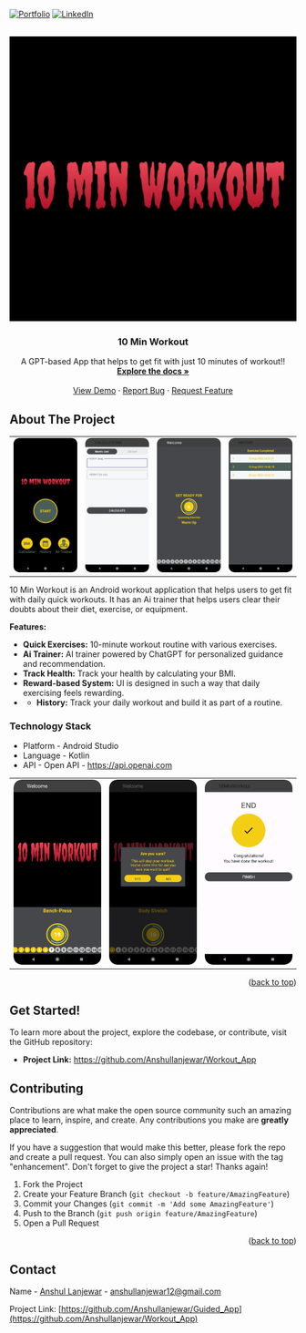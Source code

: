 <!-- Improved compatibility of back to top link: See: https://github.com/othneildrew/Best-README-Template/pull/73 -->
<a name="readme-top"></a>

<!-- PROJECT SHIELDS -->

[![Portfolio][linkedin-shield]][portfolio-url]
[![LinkedIn][linkedin-shield]][linkedin-url]



<!-- PROJECT LOGO -->
<br />
<div align="center">
  <a href="https://github.com/Anshullanjewar/Workout_App">
    <img src="https://github.com/Anshullanjewar/Workout_App/blob/master/img/start.png" alt="Logo" width="1080" height="500">
  </a>

  <h3 align="center">10 Min Workout</h3>

  <p align="center">
        A GPT-based App that helps to get fit with just 10 minutes of workout!!
    <br />
    <a href="https://github.com/Anshullanjewar/Workout_App"><strong>Explore the docs »</strong></a>
    <br />
    <br />
    <a href="https://github.com/Anshullanjewar/Workout_App">View Demo</a>
    ·
    <a href="https://github.com/Anshullanjewar/Workout_App/issues">Report Bug</a>
    ·
    <a href="https://github.com/Anshullanjewar/Workout_App/issues">Request Feature</a>
  </p>
</div>


<!-- ABOUT THE PROJECT -->
## About The Project

<p align="center" float="left">
<table>
  <tr>
    <td><img src="https://github.com/Anshullanjewar/Workout_App/blob/master/img/Screenshot_20240813_193320.png" width="220"></td>
     <td><img src="https://github.com/Anshullanjewar/Workout_App/blob/master/img/Screenshot_20240628_131114.png" width="220"></td>
    <td><img src="https://github.com/Anshullanjewar/Workout_App/blob/master/img/Screenshot_20240628_131147.png" width="220"></td>
    <td><img src="https://github.com/Anshullanjewar/Workout_App/blob/master/img/Screenshot_20240628_132336.png" width="220"></td>
  </tr>
 </table>
10 Min Workout is an Android workout application that helps users to get fit with daily quick workouts. It has an Ai trainer that helps users clear their doubts about their diet, exercise, or equipment. 

**Features:**

* **Quick Exercises:** 10-minute workout routine with various exercises.
* **Ai Trainer:** AI trainer powered by ChatGPT for personalized guidance and recommendation.
* **Track Health:**  Track your health by calculating your BMI.
* **Reward-based System:** UI is designed in such a way that daily exercising feels rewarding.
* * **History:** Track your daily workout and build it as part of a routine.



### Technology Stack


* Platform - Android Studio
* Language - Kotlin
* API - Open API - https://api.openai.com
  
<p align="center" float="left">
<table>
  <tr>
    <td><img src="https://github.com/Anshullanjewar/Workout_App/blob/master/img/Screenshot_20240628_131739.png" width="220"></td>
    <td><img src="https://github.com/Anshullanjewar/Workout_App/blob/master/img/Screenshot_20240628_131248.png" width="220"></td>
    <td><img src="https://github.com/Anshullanjewar/Workout_App/blob/master/img/Screenshot_20240628_132322.png" width="220"></td>
  </tr>
 </table>


<p align="right">(<a href="#readme-top">back to top</a>)</p>


## Get Started!

To learn more about the project, explore the codebase, or contribute, visit the GitHub repository:

* **Project Link:** https://github.com/Anshullanjewar/Workout_App



<!-- CONTRIBUTING -->
## Contributing

Contributions are what make the open source community such an amazing place to learn, inspire, and create. Any contributions you make are **greatly appreciated**.

If you have a suggestion that would make this better, please fork the repo and create a pull request. You can also simply open an issue with the tag "enhancement".
Don't forget to give the project a star! Thanks again!

1. Fork the Project
2. Create your Feature Branch (`git checkout -b feature/AmazingFeature`)
3. Commit your Changes (`git commit -m 'Add some AmazingFeature'`)
4. Push to the Branch (`git push origin feature/AmazingFeature`)
5. Open a Pull Request

<p align="right">(<a href="#readme-top">back to top</a>)</p>




<!-- CONTACT -->
## Contact

Name - [Anshul Lanjewar](https://www.linkedin.com/in/anshul-lanjewar) - anshullanjewar12@gmail.com

Project Link: [https://github.com/Anshullanjewar/Guided_App](https://github.com/Anshullanjewar/Workout_App)






<!-- MARKDOWN LINKS & IMAGES -->
<!-- https://www.markdownguide.org/basic-syntax/#reference-style-links -->
[Portfolio-shield]: https://img.shields.io/github/contributors/Anshullanjewar/Best-README-Template.svg?style=for-the-badge
[portfolio-url]: https://anshullanjewar.github.io/
[stars-shield]: https://img.shields.io/github/stars/Anshullanjewar/Best-README-Template.svg?style=for-the-badge
[stars-url]: https://github.com/Anshullanjewar/Guided_App/issues
[issues-shield]: https://img.shields.io/github/issues/othneildrew/Best-README-Template.svg?style=for-the-badge
[issues-url]: https://github.com/Anshullanjewar/Guided_App/issues
[license-shield]: https://img.shields.io/github/license/othneildrew/Best-README-Template.svg?style=for-the-badge
[license-url]:https://github.com/Anshullanjewar/Guided_App/issues
[linkedin-shield]: https://img.shields.io/badge/-LinkedIn-black.svg?style=for-the-badge&logo=linkedin&colorB=555
[linkedin-url]: https://www.linkedin.com/in/anshul-lanjewar
[Java_url]: https://img.shields.io/badge/Java-ED8B00?style=for-the-badge&logo=openjdk&logoColor=white
[firebase_url]: https://img.shields.io/badge/firebase-a08021?style=for-the-badge&logo=firebase&logoColor=ffcd34
[android_url]: https://img.shields.io/badge/android%20studio-346ac1?style=for-the-badge&logo=android%20studio&logoColor=white
